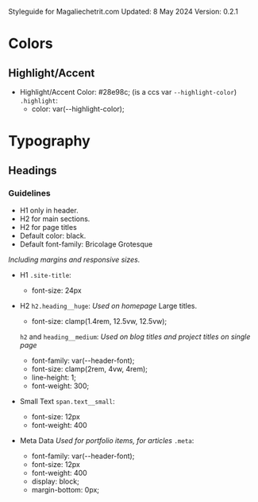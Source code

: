 Styleguide for Magaliechetrit.com
Updated: 8 May 2024
Version: 0.2.1

# Colors
## Highlight/Accent
- Highlight/Accent Color: #28e98c;
(is a ccs var `--highlight-color`)
`.highlight`:
    - color: var(--highlight-color);


# Typography

## Headings

### Guidelines
- H1 only in header.
- H2 for main sections.
- H2 for page titles
- Default color: black.
- Default font-family: Bricolage Grotesque

_Including margins and responsive sizes._
- H1 `.site-title`:
    - font-size: 24px
- H2
    `h2.heading__huge`:
    _Used on homepage_
    Large titles.
    - font-size: clamp(1.4rem, 12.5vw, 12.5vw);

    `h2` and `heading__medium`:
    _Used on blog titles and project titles on single page_
    - font-family: var(--header-font);
    - font-size: clamp(2rem, 4vw, 4rem);
    - line-height: 1;
    - font-weight: 300;

- Small Text
`span.text__small`:
    - font-size: 12px
    - font-weight: 400

- Meta Data
_Used for portfolio items, for articles_
`.meta`:
    - font-family: var(--header-font);
    - font-size: 12px
    - font-weight: 400
    - display: block;
    - margin-bottom: 0px;
